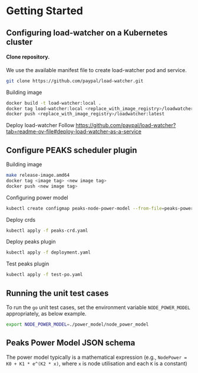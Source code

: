 # Getting Started

## Configuring load-watcher on a Kubernetes cluster

#### Clone repository.

We use the available manifest file to create load-watcher pod and service.

```bash
git clone https://github.com/paypal/load-watcher.git
```

Building image

```bash
docker build -t load-watcher:local .
docker tag load-watcher:local <replace_with_image_registry>/loadwatcher:latest
docker push <replace_with_image_registry>/loadwatcher:latest
```

Deploy load-watcher
Follow https://github.com/paypal/load-watcher?tab=readme-ov-file#deploy-load-watcher-as-a-service

## Configure PEAKS scheduler plugin

Building image

```bash
make release-image.amd64
docker tag <image tag> <new image tag>
docker push <new image tag>
```

Configuring power model

```bash
kubectl create configmap peaks-node-power-model --from-file=peaks-power-model-config.json -n kube-system
```

Deploy crds

```bash
kubectl apply -f peaks-crd.yaml
```

Deploy peaks plugin

```bash
kubectl apply -f deployment.yaml
```

Test peaks plugin

```bash
kubectl apply -f test-po.yaml
```

## Running the unit test cases
To run the `go` unit test cases, set the environment variable `NODE_POWER_MODEL` appropriately, as below example.
```bash
export NODE_POWER_MODEL=./power_model/node_power_model
```

## Peaks Power Model JSON schema
The power model typically is a mathematical expression (e.g., `NodePower = K0 + K1 * e^(K2 * x)`, where `x` is node utilisation and each `K` is a constant)